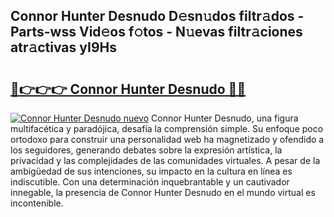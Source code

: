 ## Connor Hunter Desnudo D𝚎sn𝚞dos filtr𝚊dos - Parts-wss Vid𝚎os f𝚘tos - N𝚞evas filtr𝚊ciones atr𝚊ctivas yI9Hs

# <h2><a href="http://mbb0z0.tromn.icu/?c=Connor+Hunter+Desnudo">🔗👉👉👉 Connor Hunter Desnudo 🔗🔗</a></h2>

[![Connor Hunter Desnudo nuevo](https://i.imgur.com/pEAQMta.gif)](http://mbb0z0.tromn.icu/?c=Connor+Hunter+Desnudo)
Connor Hunter Desnudo, una figura multifacética y paradójica, desafía la comprensión simple. Su enfoque poco ortodoxo para construir una personalidad web ha magnetizado y ofendido a los seguidores, generando debates sobre la expresión artística, la privacidad y las complejidades de las comunidades virtuales. A pesar de la ambigüedad de sus intenciones, su impacto en la cultura en línea es indiscutible. Con una determinación inquebrantable y un cautivador innegable, la presencia de Connor Hunter Desnudo en el mundo virtual es incontenible.
